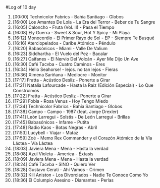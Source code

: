 #Log of 10 day

1. [00:00] Technicolor Fabrics - Bahía Santiago - Globos
1. [16:00] Los Amantes De Lola - La Era del Terror - Beber de Tu Sangre
1. [16:05] Caloncho - Fruta (Vol. II) - Pasa el Tiempo
1. [16:08] Ely Guerra - Sweet & Sour, Hot Y Spicy - Mi Playa
1. [16:12] Monocordio - El Primer Rayo de Sol - EP - Siempre Te Busqué
1. [16:16] Aterciopelados - Caribe Atómico - Péndulo
1. [16:20] Babasónicos - Miami - Valle De Valium
1. [16:23] Siddhartha - El Vuelo del Pez - Bacalar
1. [16:27] Caifanes - El Nervio Del Volcán - Ayer Me Dijo Un Ave
1. [16:30] Café Tacvba - Cuatro Caminos - Eres
1. [16:34] Hello Seahorse! - lejos. no tan lejos - Fieras
1. [16:36] Ximena Sariñana - Mediocre - Monitor
1. [17:17] Fratta - Acústico Desliz - Ponerte a Girar
1. [17:21] Natalia Lafourcade - Hasta la Raíz (Edición Especial) - Lo Que Construimos
1. [17:22] Fratta - Acústico Desliz - Ponerte a Girar
1. [17:29] Fobia - Rosa Venus - Hoy Tengo Miedo
1. [17:34] Technicolor Fabrics - Bahía Santiago - Globos
1. [17:38] Campo - Campo - 1987 (feat. Jorge Drexler)
1. [17:41] León Larregui - Solstis - De León Larregui - Brillas
1. [17:45] Babasónicos - Infame - Putita
1. [17:48] Radio Kaos - Botas Negras - Abril
1. [17:53] Lucybell - Viajar - Mataz
1. [17:59] Zoé - Memo Rex Commander y el Corazón Atómico de la Vía Láctea - Vía Láctea
1. [18:03] Javiera Mena - Mena - Hasta la verdad
1. [18:08] Azul Violeta - America - Éxtasis
1. [18:09] Javiera Mena - Mena - Hasta la verdad
1. [18:24] Café Tacvba - SINO - Quiero Ver
1. [18:28] Gustavo Cerati - Ahí Vamos - Crimen
1. [18:32] Kill Aniston - Los Divorciados - Nadie Te Conoce Como Yo
1. [18:36] El Columpio Asesino - Diamantes - Perlas
